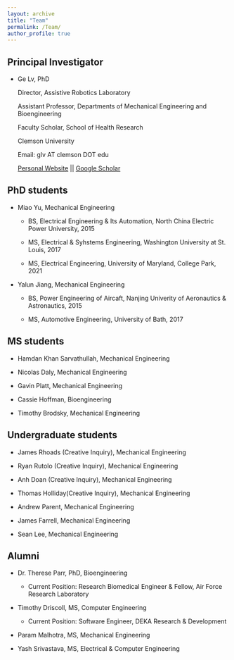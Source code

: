 ```yaml
---
layout: archive
title: "Team"
permalink: /Team/
author_profile: true
---
```


Principal Investigator 
---
<!-- ![picture of PI](/images/Genew.jpg align = "right")  -->
<!-- <img align="left" width="250" height="250" src="/images/Ge.jpg"> -->

* Ge Lv, PhD
    
     Director, Assistive Robotics Laboratory 

     Assistant Professor, Departments of Mechanical Engineering and Bioengineering

     Faculty Scholar, School of Health Research

     Clemson University 

     Email: glv AT clemson DOT edu

     [Personal Website](https://sites.google.com/view/lyuge) || [Google Scholar](https://scholar.google.com/citations?user%253DnDnV2LkAAAAJ%2526hl%253Den)


PhD students 
---
* Miao Yu, Mechanical Engineering
   * BS, Electrical Engineering & Its Automation, North China Electric Power University, 2015
   
   * MS, Electrical & Syhstems Engineering, Washington University at St. Louis, 2017
   
   * MS, Electrical Engineering, University of Maryland, College Park, 2021

* Yalun Jiang, Mechanical Engineering
   * BS, Power Engineering of Aircaft, Nanjing Univerity of Aeronautics & Astronautics, 2015
   
   * MS, Automotive Engineering, University of Bath, 2017




MS students 
---
* Hamdan Khan Sarvathullah, Mechanical Engineering 

* Nicolas Daly, Mechanical Engineering 

* Gavin Platt, Mechanical Engineering 

* Cassie Hoffman, Bioengineering

* Timothy Brodsky, Mechanical Engineering 



Undergraduate students 
---
* James Rhoads (Creative Inquiry), Mechanical Engineering

* Ryan Rutolo (Creative Inquiry), Mechanical Engineering 

* Anh Doan (Creative Inquiry), Mechanical Engineering 

* Thomas Holliday(Creative Inquiry), Mechanical Engineering 

* Andrew Parent, Mechanical Engineering 

* James Farrell, Mechanical Engineering 

* Sean Lee, Mechanical Engineering 

<!-- 
Alumni 
======
  <ul>{% for post in site.publications reversed %}
    {% include archive-single-cv.html %}
  {% endfor %}</ul>
  
Talks
======
  <ul>{% for post in site.talks reversed %}
    {% include archive-single-talk-cv.html  %}
  {% endfor %}</ul>
  
Teaching
======
  <ul>{% for post in site.teaching reversed %}
    {% include archive-single-cv.html %}
  {% endfor %}</ul> -->
  


Alumni
---
* Dr. Therese Parr, PhD, Bioengineering 
  * Current Position: Research Biomedical Engineer & Fellow, Air Force Research Laboratory 

* Timothy Driscoll, MS, Computer Engineering 
  * Current Position: Software Engineer, DEKA Research & Development 

* Param Malhotra, MS, Mechanical Engineering 

* Yash Srivastava, MS, Electrical & Computer Engineering 

